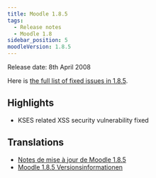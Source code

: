 ```yaml
---
title: Moodle 1.8.5
tags:
  - Release notes
  - Moodle 1.8
sidebar_position: 5
moodleVersion: 1.8.5
---
```

Release date: 8th April 2008

Here is [the full list of fixed issues in 1.8.5](http://tracker.moodle.org/secure/ReleaseNote.jspa?version=10252&styleName=Html&projectId=10011).

## Highlights

- KSES related XSS security vulnerability fixed

## Translations

- [Notes de mise à jour de Moodle 1.8.5](https://docs.moodle.org/fr/Notes_de_mise_à_jour_de_Moodle_1.8.5)
- [Moodle 1.8.5 Versionsinformationen](https://docs.moodle.org/de/Moodle_1.8.5_Versionsinformationen)

